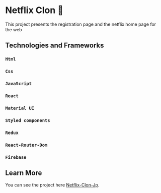 # Netflix Clon 🍿

This project presents the registration page and the netflix home page for the web

## Technologies and Frameworks


### `Html`

### `Css`

### `JavaScript`

### `React`

### `Material UI`

### `Styled components`

### `Redux`

### `React-Router-Dom`

### `Firebase`


## Learn More


You can see the project here [Netflix-Clon-Jp](https://netflix-clone-c3129.web.app/).

